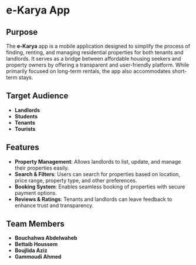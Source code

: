 # e-Karya App

## Purpose
The **e-Karya** app is a mobile application designed to simplify the process of finding, renting, and managing residential properties for both tenants and landlords. It serves as a bridge between affordable housing seekers and property owners by offering a transparent and user-friendly platform. While primarily focused on long-term rentals, the app also accommodates short-term stays.

## Target Audience
- **Landlords**
- **Students**
- **Tenants**
- **Tourists**

## Features
- **Property Management**: Allows landlords to list, update, and manage their properties easily.
- **Search & Filters**: Users can search for properties based on location, price range, property type, and other preferences.
- **Booking System**: Enables seamless booking of properties with secure payment options.
- **Reviews & Ratings**: Tenants and landlords can leave feedback to enhance trust and transparency.

## Team Members
- **Bouchahwa Abdelwaheb**
- **Bettaib Houssem**
- **Boujlida Aziz**
- **Gammoudi Ahmed**


